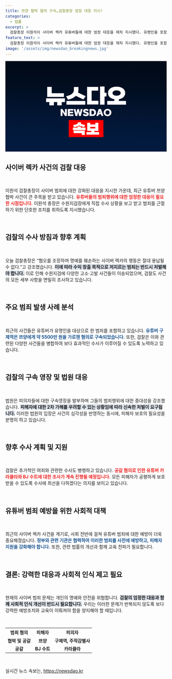 ```yaml
---
title: 쯔양 협박 혐의 구속…검찰총장 엄정 대응 지시!
categories:
  - 법률
excerpt: >
  검찰총장 이원석이 사이버 렉카 유튜버들에 대한 엄정 대응을 재차 지시했다. 유명인을 포함한 피해자들에게 극심한 명예훼손과 협박이 발생하는 가운데, 검찰은 법적 조치를 강화하고 범죄 수익을 박탈할 방침이다.
feature_text: >
  검찰총장 이원석이 사이버 렉카 유튜버들에 대한 엄정 대응을 재차 지시했다. 유명인을 포함한 피해자들에게 극심한 명예훼손과 협박이 발생하는 가운데, 검찰은 법적 조치를 강화하고 범죄 수익을 박탈할 방침이다.
image: '/assets/img/newsdao_breakingnews.jpg'
---
```


<p><img src="/assets/img/newsdao_breakingnews.jpg" alt="flaretime 속보" /></p>

<h2>사이버 렉카 사건의 검찰 대응</h2>

<p data-ke-size="size16">&nbsp;</p>

<p>이원석 검찰총장이 사이버 범죄에 대한 강화된 대응을 지시한 가운데, 최근 유튜버 쯔양 협박 사건이 큰 주목을 받고 있습니다. <b><span style="color: #ee2323;">유튜버들의 범죄행위에 대한 엄정한 대응이 필요한 시점입니다.</span></b> 이원석 총장은 수원지검장에게 직접 수사 상황을 보고 받고 범죄를 근절하기 위한 단호한 조치를 취하도록 지시했습니다. </p>

<p data-ke-size="size16">&nbsp;</p>

<h2>검찰의 수사 방침과 향후 계획</h2>

<p data-ke-size="size16">&nbsp;</p>

<p>오늘 검찰총장은 “혐오를 조장하며 명예를 훼손하는 사이버 렉카의 행동은 절대 용납될 수 없다.”고 강조했습니다. <b><span style="background-color: #21538527;">이에 따라 수익 창출 목적으로 저지르는 범죄는 반드시 처벌해야 합니다.</span></b> 이로 인해 수원지검에 다양한 고소·고발 사건들이 이송되었으며, 검찰도 사건의 모든 세부 사항을 면밀히 조사하고 있습니다.</p>

<p data-ke-size="size16">&nbsp;</p>

<h2>주요 범죄 발생 사례 분석</h2>

<p data-ke-size="size16">&nbsp;</p>

<p>최근의 사건들은 유튜버가 유명인을 대상으로 한 범죄를 포함하고 있습니다. <b><span style="color: #1a5490;">유튜버 구제역은 쯔양에게 약 5500만 원을 가로챈 혐의로 구속되었습니다.</span></b> 또한, 검찰은 이와 관련된 다양한 사건들을 병합하여 보다 효과적인 수사가 이루어질 수 있도록 노력하고 있습니다.</p>

<p data-ke-size="size16">&nbsp;</p>

<h2>검찰의 구속 영장 및 법원 대응</h2>

<p data-ke-size="size16">&nbsp;</p>

<p>법원은 피의자들에 대한 구속영장을 발부하며 그들의 범죄행위에 대한 중대성을 강조했습니다. <b><span style="background-color: #21538527;">피해자에 대한 2차 가해를 우려할 수 있는 상황임에 따라 신속한 처벌이 요구됩니다.</span></b> 이러한 법원의 입장은 사건의 심각성을 반영하는 동시에, 피해자 보호의 필요성을 분명히 하고 있습니다.</p>

<p data-ke-size="size16">&nbsp;</p>

<h2>향후 수사 계획 및 지원</h2>

<p data-ke-size="size16">&nbsp;</p>

<p>검찰은 추가적인 여죄와 관련한 수사도 병행하고 있습니다. <b><span style="color: #ee2323;">공갈 혐의로 인한 유튜버 카라큘라와 BJ 수트에 대한 조사가 계속 진행될 예정입니다.</span></b> 모든 피해자가 공평하게 보호받을 수 있도록 수사에 최선을 다하겠다는 의지를 보이고 있습니다.</p>

<p data-ke-size="size16">&nbsp;</p>

<h2>유튜버 범죄 예방을 위한 사회적 대책</h2>

<p data-ke-size="size16">&nbsp;</p>

<p>최근의 사이버 렉카 사건을 계기로, 사회 전반에 걸쳐 유튜버 범죄에 대한 예방이 더욱 중요해졌습니다. <b><span style="color: #1a5490;">정부와 관련 기관은 협력하여 이러한 범죄를 사전에 예방하고, 피해자 지원을 강화해야 합니다.</span></b> 또한, 관련 법률의 개선과 함께 교육 전파가 필요합니다.</p>

<p data-ke-size="size16">&nbsp;</p>

<h2>결론: 강력한 대응과 사회적 인식 제고 필요</h2>

<p data-ke-size="size16">&nbsp;</p>

<p>현재의 사이버 범죄 문제는 개인의 명예와 안전을 위협합니다. <b><span style="background-color: #21538527;">검찰의 엄정한 대응과 함께 사회적 인식 개선이 반드시 필요합니다.</span></b> 우리는 이러한 문제가 반복되지 않도록 보다 강력한 예방조치와 교육이 이뤄져야 함을 양지해야 할 때입니다.</p>

<p data-ke-size="size16">&nbsp;</p>

<table>
<tr>
<th style="text-align: center;">범죄 혐의</th>
<th style="text-align: center;">피해자</th>
<th style="text-align: center;">피의자</th>
</tr>
<tr>
<td style="text-align: center; height: 17px;"><b>협박 및 공갈</b></td>
<td style="text-align: center; height: 17px;"><b>쯔양</b></td>
<td style="text-align: center; height: 17px;"><b>구제역, 주작감별사</b></td>
</tr>
<tr>
<td style="text-align: center; height: 17px;"><b>공갈</b></td>
<td style="text-align: center; height: 17px;"><b>BJ 수트</b></td>
<td style="text-align: center; height: 17px;"><b>카라큘라</b></td>
</tr>
</table>

<p data-ke-size="size16">&nbsp;</p>
실시간 뉴스 속보는, <a href="https://newsdao.kr" rel="dofollow">https://newsdao.kr</a>


